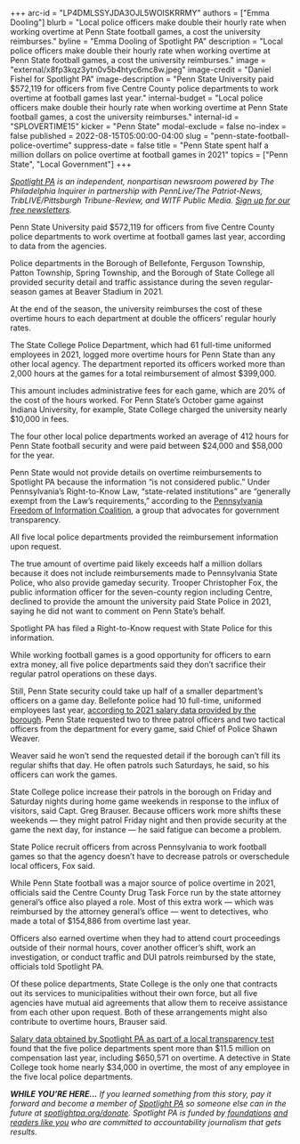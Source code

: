+++
arc-id = "LP4DMLSSYJDA3OJL5WOISKRRMY"
authors = ["Emma Dooling"]
blurb = "Local police officers make double their hourly rate when working overtime at Penn State football games, a cost the university reimburses."
byline = "Emma Dooling of Spotlight PA"
description = "Local police officers make double their hourly rate when working overtime at Penn State football games, a cost the university reimburses."
image = "external/x8fp3kqz3ytn0v5b4htyc6mc8w.jpeg"
image-credit = "Daniel Fishel for Spotlight PA"
image-description = "Penn State University paid $572,119 for officers from five Centre County police departments to work overtime at football games last year."
internal-budget = "Local police officers make double their hourly rate when working overtime at Penn State football games, a cost the university reimburses."
internal-id = "SPLOVERTIME15"
kicker = "Penn State"
modal-exclude = false
no-index = false
published = 2022-08-15T05:00:00-04:00
slug = "penn-state-football-police-overtime"
suppress-date = false
title = "Penn State spent half a million dollars on police overtime at football games in 2021"
topics = ["Penn State", "Local Government"]
+++

<a href="https://www.spotlightpa.org/"><i>Spotlight PA</i></a><i> is an independent, nonpartisan newsroom powered by The Philadelphia Inquirer in partnership with PennLive/The Patriot-News, TribLIVE/Pittsburgh Tribune-Review, and WITF Public Media. </i><a href="https://www.spotlightpa.org/newsletters"><i>Sign up for our free newsletters</i></a><i>.</i>

Penn State University paid $572,119 for officers from five Centre County police departments to work overtime at football games last year, according to data from the agencies.

Police departments in the Borough of Bellefonte, Ferguson Township, Patton Township, Spring Township, and the Borough of State College all provided security detail and traffic assistance during the seven regular-season games at Beaver Stadium in 2021.

At the end of the season, the university reimburses the cost of these overtime hours to each department at double the officers’ regular hourly rates.

<script src="https://www.spotlightpa.org/embed.js" async></script><div data-spl-embed-version="1" data-spl-src="https://www.spotlightpa.org/embeds/newsletter/"></div>

The State College Police Department, which had 61 full-time uniformed employees in 2021, logged more overtime hours for Penn State than any other local agency. The department reported its officers worked more than 2,000 hours at the games for a total reimbursement of almost $399,000.

This amount includes administrative fees for each game, which are 20% of the cost of the hours worked. For Penn State’s October game against Indiana University, for example, State College charged the university nearly $10,000 in fees.

The four other local police departments worked an average of 412 hours for Penn State football security and were paid between $24,000 and $58,000 for the year.

Penn State would not provide details on overtime reimbursements to Spotlight PA because the information “is not considered public.” Under Pennsylvania’s Right-to-Know Law, “state-related institutions” are “generally exempt from the Law’s requirements,” according to the <a href="https://pafoic.org/agencies-subject-to-the-right-to-know-law/">Pennsylvania Freedom of Information Coalition</a>, a group that advocates for government transparency.

All five local police departments provided the reimbursement information upon request.

The true amount of overtime paid likely exceeds half a million dollars because it does not include reimbursements made to Pennsylvania State Police, who also provide gameday security. Trooper Christopher Fox, the public information officer for the seven-county region including Centre, declined to provide the amount the university paid State Police in 2021, saying he did not want to comment on Penn State’s behalf.

Spotlight PA has filed a Right-to-Know request with State Police for this information.

While working football games is a good opportunity for officers to earn extra money, all five police departments said they don’t sacrifice their regular patrol operations on these days.

Still, Penn State security could take up half of a smaller department’s officers on a game day. Bellefonte police had 10 full-time, uniformed employees last year, <a href="https://www.spotlightpa.org/statecollege/2022/07/centre-county-transparency-public-records/">according to 2021 salary data provided by the borough</a>. Penn State requested two to three patrol officers and two tactical officers from the department for every game, said Chief of Police Shawn Weaver.

Weaver said he won’t send the requested detail if the borough can’t fill its regular shifts that day. He often patrols such Saturdays, he said, so his officers can work the games.

<script src="https://www.spotlightpa.org/embed.js" async></script><div data-spl-embed-version="1" data-spl-src="https://www.spotlightpa.org/embeds/donate/?teaser_text=%3Cb%3ESupport%20Spotlight%20PA's%20vital%20journalism%20and%20your%20gift%20will%20be%20matched%20dollar-for-dollar.%3C%2Fb%3E%20%20&eyebrow_text=2022%20WEEK%20OF%20GIVING&cta_text=ALL%20DONATIONS%20DOUBLED"></div>

State College police increase their patrols in the borough on Friday and Saturday nights during home game weekends in response to the influx of visitors, said Capt. Greg Brauser. Because officers work more shifts these weekends — they might patrol Friday night and then provide security at the game the next day, for instance — he said fatigue can become a problem.

State Police recruit officers from across Pennsylvania to work football games so that the agency doesn’t have to decrease patrols or overschedule local officers, Fox said.

While Penn State football was a major source of police overtime in 2021, officials said the Centre County Drug Task Force run by the state attorney general’s office also played a role. Most of this extra work — which was reimbursed by the attorney general’s office — went to detectives, who made a total of $154,886 from overtime last year.

Officers also earned overtime when they had to attend court proceedings outside of their normal hours, cover another officer’s shift, work an investigation, or conduct traffic and DUI patrols reimbursed by the state, officials told Spotlight PA.

Of these police departments, State College is the only one that contracts out its services to municipalities without their own force, but all five agencies have mutual aid agreements that allow them to receive assistance from each other upon request. Both of these arrangements might also contribute to overtime hours, Brauser said.

<a href="https://www.spotlightpa.org/statecollege/2022/07/centre-county-transparency-public-records/">Salary data obtained by Spotlight PA as part of a local transparency test</a> found that the five police departments spent more than $11.5 million on compensation last year, including $650,571 on overtime. A detective in State College took home nearly $34,000 in overtime, the most of any employee in the five local police departments.

<i><b>WHILE YOU’RE HERE...</b></i><i> If you learned something from this story, pay it forward and become a member of </i><a href="https://www.spotlightpa.org/"><i>Spotlight PA</i></a><i> so someone else can in the future at </i><a href="http://spotlightpa.org/donate"><i>spotlightpa.org/donate</i></a><i>. Spotlight PA is funded by</i><a href="https://www.spotlightpa.org/support"><i> foundations</i></a><i> </i><a href="https://www.spotlightpa.org/support"><i>and readers like you</i></a><i> who are committed to accountability journalism that gets results.</i>

